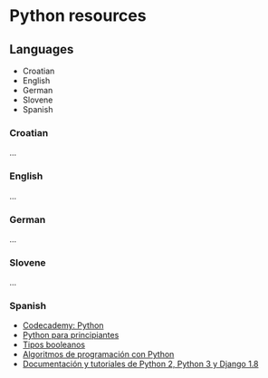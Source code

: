 # Python resources

## Languages

- Croatian
- English
- German
- Slovene
- Spanish

### Croatian
...

### English
...

### German
...

### Slovene
...

### Spanish
- [Codecademy: Python](https://www.codecademy.com/es/tracks/python-traduccion-al-espanol-america-latina-clone-1)
- [Python para principiantes](http://librosweb.es/libro/python/)
- [Tipos booleanos](http://www.mclibre.org/consultar/python/lecciones/python-booleanos.html)
- [Algoritmos de programación con Python](http://librosweb.es/libro/algoritmos_python/)
- [Documentación y tutoriales de Python 2, Python 3 y Django 1.8](http://docs.python.org.ar/tutorial/)
